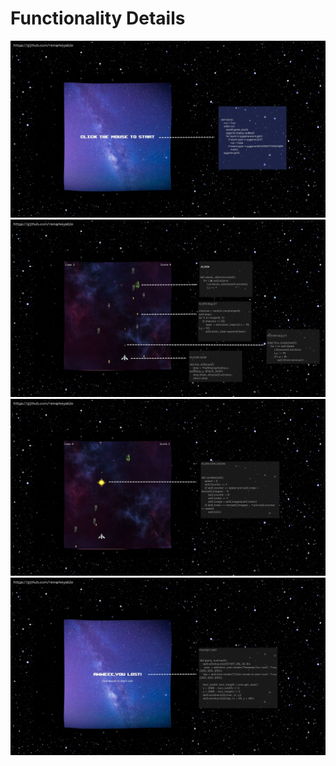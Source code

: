 <h1>Functionality Details</h1>
<img src="images/1.jpg">
<img src="images/2.jpg">
<img src="images/3.jpg">
<img src="images/4.jpg">
